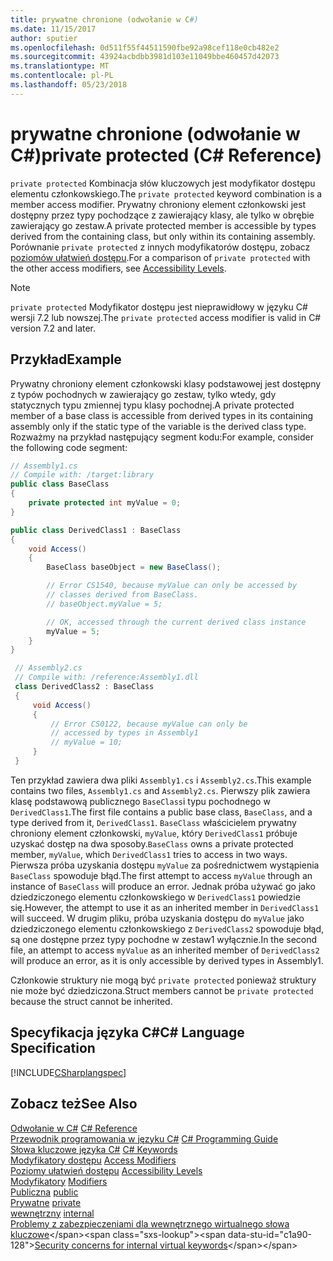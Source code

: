 ```yaml
---
title: prywatne chronione (odwołanie w C#)
ms.date: 11/15/2017
author: sputier
ms.openlocfilehash: 0d511f55f44511590fbe92a98cef118e0cb482e2
ms.sourcegitcommit: 43924acbdbb3981d103e11049bbe460457d42073
ms.translationtype: MT
ms.contentlocale: pl-PL
ms.lasthandoff: 05/23/2018
---
```

# <a name="private-protected-c-reference"></a><span data-ttu-id="c1a90-102">prywatne chronione (odwołanie w C#)</span><span class="sxs-lookup"><span data-stu-id="c1a90-102">private protected (C# Reference)</span></span>
<span data-ttu-id="c1a90-103">`private protected` Kombinacja słów kluczowych jest modyfikator dostępu elementu członkowskiego.</span><span class="sxs-lookup"><span data-stu-id="c1a90-103">The `private protected` keyword combination is a member access modifier.</span></span> <span data-ttu-id="c1a90-104">Prywatny chroniony element członkowski jest dostępny przez typy pochodzące z zawierający klasy, ale tylko w obrębie zawierający go zestaw.</span><span class="sxs-lookup"><span data-stu-id="c1a90-104">A private protected member is accessible by types derived from the containing class, but only within its containing assembly.</span></span> <span data-ttu-id="c1a90-105">Porównanie `private protected` z innych modyfikatorów dostępu, zobacz [poziomów ułatwień dostępu](../../../csharp/language-reference/keywords/accessibility-levels.md).</span><span class="sxs-lookup"><span data-stu-id="c1a90-105">For a comparison of `private protected` with the other access modifiers, see [Accessibility Levels](../../../csharp/language-reference/keywords/accessibility-levels.md).</span></span> 

> [!NOTE]
> <span data-ttu-id="c1a90-106">`private protected` Modyfikator dostępu jest nieprawidłowy w języku C# wersji 7.2 lub nowszej.</span><span class="sxs-lookup"><span data-stu-id="c1a90-106">The `private protected` access modifier is valid in C# version 7.2 and later.</span></span>
   
## <a name="example"></a><span data-ttu-id="c1a90-107">Przykład</span><span class="sxs-lookup"><span data-stu-id="c1a90-107">Example</span></span>  
 <span data-ttu-id="c1a90-108">Prywatny chroniony element członkowski klasy podstawowej jest dostępny z typów pochodnych w zawierający go zestaw, tylko wtedy, gdy statycznych typu zmiennej typu klasy pochodnej.</span><span class="sxs-lookup"><span data-stu-id="c1a90-108">A private protected member of a base class is accessible from derived types in its containing assembly only if the static type of the variable is the derived class type.</span></span> <span data-ttu-id="c1a90-109">Rozważmy na przykład następujący segment kodu:</span><span class="sxs-lookup"><span data-stu-id="c1a90-109">For example, consider the following code segment:</span></span>  
  
 ```csharp
 // Assembly1.cs  
 // Compile with: /target:library  
 public class BaseClass
 {
     private protected int myValue = 0;
 }
 
 public class DerivedClass1 : BaseClass
 {
     void Access()
     {
         BaseClass baseObject = new BaseClass();
 
         // Error CS1540, because myValue can only be accessed by
         // classes derived from BaseClass.
         // baseObject.myValue = 5;  
 
         // OK, accessed through the current derived class instance
         myValue = 5;
     }
 }
```  
  
```csharp  
 // Assembly2.cs  
 // Compile with: /reference:Assembly1.dll  
 class DerivedClass2 : BaseClass
 {
     void Access()
     {
         // Error CS0122, because myValue can only be
         // accessed by types in Assembly1
         // myValue = 10;
     }
 }
```  
 <span data-ttu-id="c1a90-110">Ten przykład zawiera dwa pliki `Assembly1.cs` i `Assembly2.cs`.</span><span class="sxs-lookup"><span data-stu-id="c1a90-110">This example contains two files, `Assembly1.cs` and `Assembly2.cs`.</span></span> <span data-ttu-id="c1a90-111">Pierwszy plik zawiera klasę podstawową publicznego `BaseClass`i typu pochodnego w `DerivedClass1`.</span><span class="sxs-lookup"><span data-stu-id="c1a90-111">The first file contains a public base class, `BaseClass`, and a type derived from it, `DerivedClass1`.</span></span> <span data-ttu-id="c1a90-112">`BaseClass` właścicielem prywatny chroniony element członkowski, `myValue`, który `DerivedClass1` próbuje uzyskać dostęp na dwa sposoby.</span><span class="sxs-lookup"><span data-stu-id="c1a90-112">`BaseClass` owns a private protected member, `myValue`, which `DerivedClass1` tries to access in two ways.</span></span> <span data-ttu-id="c1a90-113">Pierwsza próba uzyskania dostępu `myValue` za pośrednictwem wystąpienia `BaseClass` spowoduje błąd.</span><span class="sxs-lookup"><span data-stu-id="c1a90-113">The first attempt to access `myValue` through an instance of `BaseClass` will produce an error.</span></span> <span data-ttu-id="c1a90-114">Jednak próba używać go jako dziedziczonego elementu członkowskiego w `DerivedClass1` powiedzie się.</span><span class="sxs-lookup"><span data-stu-id="c1a90-114">However, the attempt to use it as an inherited member in `DerivedClass1` will succeed.</span></span>
<span data-ttu-id="c1a90-115">W drugim pliku, próba uzyskania dostępu do `myValue` jako dziedziczonego elementu członkowskiego z `DerivedClass2` spowoduje błąd, są one dostępne przez typy pochodne w zestaw1 wyłącznie.</span><span class="sxs-lookup"><span data-stu-id="c1a90-115">In the second file, an attempt to access `myValue` as an inherited member of `DerivedClass2` will produce an error, as it is only accessible by derived types in Assembly1.</span></span> 

 <span data-ttu-id="c1a90-116">Członkowie struktury nie mogą być `private protected` ponieważ struktury nie może być dziedziczona.</span><span class="sxs-lookup"><span data-stu-id="c1a90-116">Struct members cannot be `private protected` because the struct cannot be inherited.</span></span>  
  
## <a name="c-language-specification"></a><span data-ttu-id="c1a90-117">Specyfikacja języka C#</span><span class="sxs-lookup"><span data-stu-id="c1a90-117">C# Language Specification</span></span>  
 [!INCLUDE[CSharplangspec](~/includes/csharplangspec-md.md)]  
  
## <a name="see-also"></a><span data-ttu-id="c1a90-118">Zobacz też</span><span class="sxs-lookup"><span data-stu-id="c1a90-118">See Also</span></span>  
 <span data-ttu-id="c1a90-119">[Odwołanie w C#](../../../csharp/language-reference/index.md) </span><span class="sxs-lookup"><span data-stu-id="c1a90-119">[C# Reference](../../../csharp/language-reference/index.md) </span></span>  
 <span data-ttu-id="c1a90-120">[Przewodnik programowania w języku C#](../../../csharp/programming-guide/index.md) </span><span class="sxs-lookup"><span data-stu-id="c1a90-120">[C# Programming Guide](../../../csharp/programming-guide/index.md) </span></span>  
 <span data-ttu-id="c1a90-121">[Słowa kluczowe języka C#](../../../csharp/language-reference/keywords/index.md) </span><span class="sxs-lookup"><span data-stu-id="c1a90-121">[C# Keywords](../../../csharp/language-reference/keywords/index.md) </span></span>  
 <span data-ttu-id="c1a90-122">[Modyfikatory dostępu](../../../csharp/language-reference/keywords/access-modifiers.md) </span><span class="sxs-lookup"><span data-stu-id="c1a90-122">[Access Modifiers](../../../csharp/language-reference/keywords/access-modifiers.md) </span></span>  
 <span data-ttu-id="c1a90-123">[Poziomy ułatwień dostępu](../../../csharp/language-reference/keywords/accessibility-levels.md) </span><span class="sxs-lookup"><span data-stu-id="c1a90-123">[Accessibility Levels](../../../csharp/language-reference/keywords/accessibility-levels.md) </span></span>  
 <span data-ttu-id="c1a90-124">[Modyfikatory](../../../csharp/language-reference/keywords/modifiers.md) </span><span class="sxs-lookup"><span data-stu-id="c1a90-124">[Modifiers](../../../csharp/language-reference/keywords/modifiers.md) </span></span>  
 <span data-ttu-id="c1a90-125">[Publiczna](../../../csharp/language-reference/keywords/public.md) </span><span class="sxs-lookup"><span data-stu-id="c1a90-125">[public](../../../csharp/language-reference/keywords/public.md) </span></span>  
 <span data-ttu-id="c1a90-126">[Prywatne](../../../csharp/language-reference/keywords/private.md) </span><span class="sxs-lookup"><span data-stu-id="c1a90-126">[private](../../../csharp/language-reference/keywords/private.md) </span></span>  
 <span data-ttu-id="c1a90-127">[wewnętrzny](../../../csharp/language-reference/keywords/internal.md) </span><span class="sxs-lookup"><span data-stu-id="c1a90-127">[internal](../../../csharp/language-reference/keywords/internal.md) </span></span>  
 <span data-ttu-id="c1a90-128">[Problemy z zabezpieczeniami dla wewnętrznego wirtualnego słowa kluczowe](https://msdn.microsoft.com/library/heyd8kky(v=vs.110))</span><span class="sxs-lookup"><span data-stu-id="c1a90-128">[Security concerns for internal virtual keywords](https://msdn.microsoft.com/library/heyd8kky(v=vs.110))</span></span>
